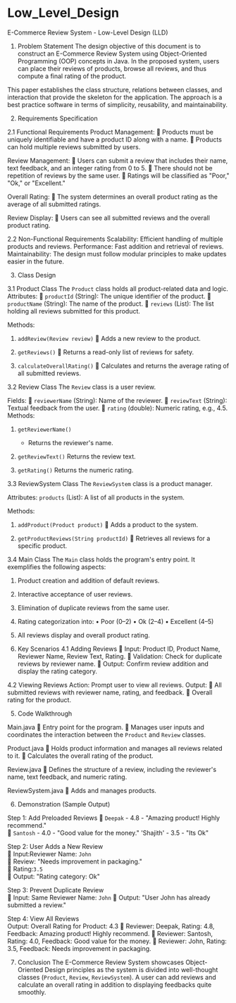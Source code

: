 # Low_Level_Design


E-Commerce Review System - Low-Level Design (LLD)
1. Problem Statement
The design objective of this document is to construct an E-Commerce Review System using Object-Oriented Programming (OOP) concepts in Java. In the proposed system, users can place their reviews of products, browse all reviews, and thus compute a final rating of the product.

This paper establishes the class structure, relations between classes, and interaction that provide the skeleton for the application. The approach is a best practice software in terms of simplicity, reusability, and maintainability.

2. Requirements Specification

2.1 Functional Requirements
Product Management:
	Products must be uniquely identifiable and have a product ID along with a name.
	Products can hold multiple reviews submitted by users.

Review Management:
	Users can submit a review that includes their name, text feedback, and an integer rating from 0 to 5.
	There should not be repetition of reviews by the same user.
	Ratings will be classified as "Poor," "Ok," or "Excellent."

Overall Rating:
	The system determines an overall product rating as the average of all submitted ratings.

Review Display:
	Users can see all submitted reviews and the overall product rating.

2.2 Non-Functional Requirements
Scalability:  Efficient handling of multiple products and reviews.
Performance:  Fast addition and retrieval of reviews.
Maintainability:  The design must follow modular principles to make updates easier in the future.


3. Class Design

3.1 Product Class
The `Product` class holds all product-related data and logic.
Attributes:
	`productId` (String): The unique identifier of the product.
	`productName` (String): The name of the product.
	`reviews` (List<Review>): The list holding all reviews submitted for this product.

Methods:
1. `addReview(Review review)`
	Adds a new review to the product.

2. `getReviews()`
	Returns a read-only list of reviews for safety.

3. `calculateOverallRating()`
	Calculates and returns the average rating of all submitted reviews.

3.2 Review Class
The `Review` class is a user review.
 
Fields:
	`reviewerName` (String): Name of the reviewer.
	`reviewText` (String): Textual feedback from the user.
	`rating` (double): Numeric rating, e.g., 4.5.
Methods:
1. `getReviewerName()`
   - Returns the reviewer's name.

2. `getReviewText()`
   Returns the review text.

3. `getRating()`
   Returns the numeric rating.

3.3 ReviewSystem Class
The `ReviewSystem` class is a product manager.

Attributes:
`products` (List<Product>): A list of all products in the system.

Methods:
1. `addProduct(Product product)`
	Adds a product to the system.

2. `getProductReviews(String productId)`
	Retrieves all reviews for a specific product.


3.4 Main Class
The `Main` class holds the program's entry point. It exemplifies the following aspects:
1. Product creation and addition of default reviews.
2. Interactive acceptance of user reviews.
3. Elimination of duplicate reviews from the same user.
4. Rating categorization into:
   • Poor (0–2)
   • Ok (2–4)
   • Excellent (4–5)
5. All reviews display and overall product rating.

4. Key Scenarios
4.1 Adding Reviews
	Input: Product ID, Product Name, Reviewer Name, Review Text, Rating.
	Validation: Check for duplicate reviews by reviewer name.
	Output: Confirm review addition and display the rating category.

4.2 Viewing Reviews
Action: Prompt user to view all reviews.
Output:
	All submitted reviews with reviewer name, rating, and feedback.
	Overall rating for the product.


5. Code Walkthrough

Main.java
	Entry point for the program.
	Manages user inputs and coordinates the interaction between the `Product` and `Review` classes.

Product.java
	Holds product information and manages all reviews related to it.
	Calculates the overall rating of the product.

Review.java
	Defines the structure of a review, including the reviewer's name, text feedback, and numeric rating.

ReviewSystem.java
	Adds and manages products.

6. Demonstration (Sample Output)

Step 1: Add Preloaded Reviews
	`Deepak` - 4.8 - "Amazing product! Highly recommend."  
	`Santosh` - 4.0 - "Good value for the money."
  'Shajith' - 3.5 - "Its Ok"

Step 2: User Adds a New Review  
	Input:Reviewer Name: `John`  
	Review: "Needs improvement in packaging."  
	Rating:`3.5`  
	Output: "Rating category: Ok"

Step 3: Prevent Duplicate Review  
	Input: Same Reviewer Name: `John`
	Output: "User John has already submitted a review."

Step 4: View All Reviews  
Output:
   Overall Rating for Product: 4.3
	Reviewer: Deepak, Rating: 4.8, Feedback: Amazing product! Highly recommend.
	Reviewer: Santosh, Rating: 4.0, Feedback: Good value for the money.
	Reviewer: John, Rating: 3.5, Feedback: Needs improvement in packaging.
   


7. Conclusion
The E-Commerce Review System showcases Object-Oriented Design principles as the system is divided into well-thought classes (`Product`, `Review`, `ReviewSystem`). A user can add reviews and calculate an overall rating in addition to displaying feedbacks quite smoothly.


